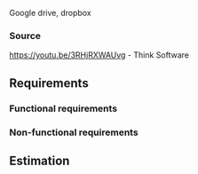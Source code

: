 Google drive, dropbox

### Source
https://youtu.be/3RHjRXWAUvg - Think Software

## Requirements

### Functional requirements

### Non-functional requirements

## Estimation

## 
